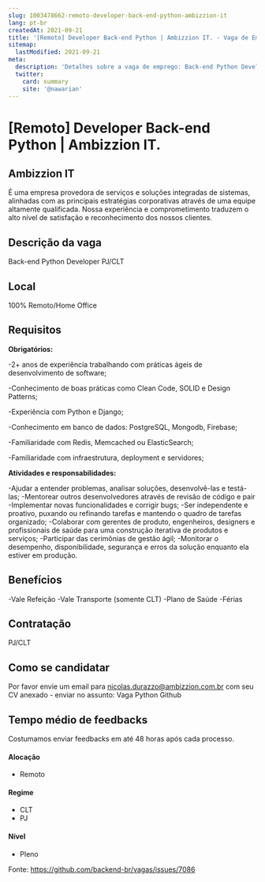 ```yaml
---
slug: 1003478662-remoto-developer-back-end-python-ambizzion-it
lang: pt-br
createdAt: 2021-09-21
title: '[Remoto] Developer Back-end Python | Ambizzion IT. - Vaga de Emprego'
sitemap:
  lastModified: 2021-09-21
meta:
  description: 'Detalhes sobre a vaga de emprego: Back-end Python Developer PJ/CLT'
  twitter:
    card: summary
    site: '@nawarian'
---
```


# [Remoto] Developer Back-end Python | Ambizzion IT.

## Ambizzion IT

É uma empresa provedora de serviços e soluções integradas de sistemas, alinhadas com as principais estratégias corporativas através de uma equipe altamente qualificada. Nossa experiência e comprometimento traduzem o alto nível de satisfação e reconhecimento dos nossos clientes.

## Descrição da vaga

Back-end Python Developer PJ/CLT

## Local

100% Remoto/Home Office

## Requisitos

**Obrigatórios:**

-2+ anos de experiência trabalhando com práticas ágeis de desenvolvimento de software;

-Conhecimento de boas práticas como Clean Code, SOLID e Design Patterns;

-Experiência com Python e Django;

-Conhecimento em banco de dados: PostgreSQL, Mongodb, Firebase;

-Familiaridade com Redis, Memcached ou ElasticSearch;

-Familiaridade com infraestrutura, deployment e servidores;

**Atividades e responsabilidades:**

-Ajudar a entender problemas, analisar soluções, desenvolvê-las e testá-las;
-Mentorear outros desenvolvedores através de revisão de código e pair
-Implementar novas funcionalidades e corrigir bugs;
-Ser independente e proativo, puxando ou refinando tarefas e mantendo o quadro de tarefas organizado;
-Colaborar com gerentes de produto, engenheiros, designers e profissionais de saúde para uma construção iterativa de produtos e serviços;
-Participar das cerimônias de gestão ágil;
-Monitorar o desempenho, disponibilidade, segurança e erros da solução enquanto ela estiver em produção.


## Benefícios

-Vale Refeição
-Vale Transporte (somente CLT)
-Plano de Saúde
-Férias


## Contratação

PJ/CLT

## Como se candidatar

Por favor envie um email para nicolas.durazzo@ambizzion.com.br com seu CV anexado - enviar no assunto: Vaga Python Github 

## Tempo médio de feedbacks

Costumamos enviar feedbacks em até 48 horas após cada processo.


#### Alocação
- Remoto

#### Regime
- CLT
- PJ

#### Nível
- Pleno

Fonte: https://github.com/backend-br/vagas/issues/7086